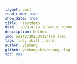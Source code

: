 ```yaml
---
layout: post
read_time: true
show_date: true
title:  testdemo
date:  2023-4-19 20:44:20 +0800 
description: heihei.
img: posts/20230419/ssh.jpeg
tags: [cs, skill , ssh]
author: yinkang
github: yinkangsh/yinkang-blog
toc: yes
---
```

